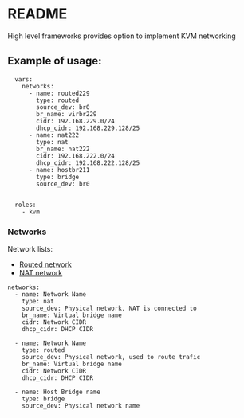 # README

High level frameworks provides option to implement KVM networking

## Example of usage: 

```
  vars:
    networks:
      - name: routed229
        type: routed
        source_dev: br0
        br_name: virbr229
        cidr: 192.168.229.0/24
        dhcp_cidr: 192.168.229.128/25
      - name: nat222
        type: nat
        br_name: nat222
        cidr: 192.168.222.0/24
        dhcp_cidr: 192.168.222.128/25
      - name: hostbr211
        type: bridge
        source_dev: br0


  roles:
    - kvm
```


### Networks

Network lists: 

- [Routed network](https://fabianlee.org/2019/06/05/kvm-creating-a-guest-vm-on-a-network-in-routed-mode/)
- [NAT network](https://fabianlee.org/2019/05/26/kvm-creating-a-guest-vm-on-a-nat-network/)



```
networks:
  - name: Network Name
    type: nat
    source_dev: Physical network, NAT is connected to
    br_name: Virtual bridge name
    cidr: Network CIDR
    dhcp_cidr: DHCP CIDR

  - name: Network Name
    type: routed
    source_dev: Physical network, used to route trafic
    br_name: Virtual bridge name
    cidr: Network CIDR
    dhcp_cidr: DHCP CIDR

  - name: Host Bridge name
    type: bridge
    source_dev: Physical network name
```